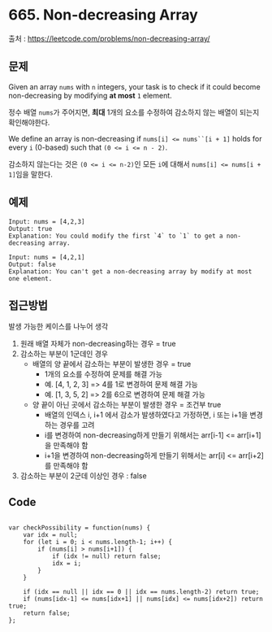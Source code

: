 # 665. Non-decreasing Array

출처 : https://leetcode.com/problems/non-decreasing-array/


## 문제


Given an array  `nums`  with  `n`  integers, your task is to check if it could become non-decreasing by modifying  **at most**  `1`  element.

정수 배열 `nums`가 주어지면, **최대** 1개의 요소를 수정하여 감소하지 않는 배열이 되는지 확인해야한다.

We define an array is non-decreasing if  `nums[i] <= nums``[i + 1]`  holds for every  `i` (0-based) such that  `(0 <= i <= n - 2)`.

감소하지 않는다는 것은 `(0 <= i <= n-2)`인 모든 `i`에 대해서 `nums[i] <= nums[i + 1]`임을 말한다.

## 예제

```
Input: nums = [4,2,3]
Output: true
Explanation: You could modify the first `4` to `1` to get a non-decreasing array.
```
```
Input: nums = [4,2,1]
Output: false
Explanation: You can't get a non-decreasing array by modify at most one element.
```

## 접근방법

발생 가능한 케이스를 나누어 생각
1. 원래 배열 자체가 non-decreasing하는 경우 = true
2. 감소하는 부분이 1군데인 경우
	- 배열의 양 끝에서 감소하는  부분이 발생한 경우 = true
		- 1개의 요소를 수정하여 문제를 해결 가능
		- 예. [4, 1, 2, 3] => 4를 1로 변경하여 문제 해결 가능
		- 예. [1, 3, 5, 2] => 2를 6으로 변경하여 문제 해결 가능
	- 양 끝이 아닌 곳에서 감소하는  부분이 발생한 경우 = 조건부 true
		- 배열의 인덱스 i, i+1 에서 감소가 발생하였다고 가정하면, i 또는 i+1을 변경하는 경우를 고려
		- i를 변경하여 non-decreasing하게 만들기 위해서는 arr[i-1] <= arr[i+1]을 만족해야 함
		- i+1을 변경하여 non-decreasing하게 만들기 위해서는 arr[i] <= arr[i+2]를 만족해야 함
3.  감소하는 부분이 2군데 이상인 경우 :  false


## Code

<pre>
<code>
var checkPossibility = function(nums) {
    var idx = null;
    for (let i = 0; i < nums.length-1; i++) {
        if (nums[i] > nums[i+1]) {
            if (idx != null) return false;
            idx = i;
        }
    }
    
    if (idx == null || idx == 0 || idx == nums.length-2) return true;
    if (nums[idx-1] <= nums[idx+1] || nums[idx] <= nums[idx+2]) return true;
    return false;
};
</code>
</pre>
